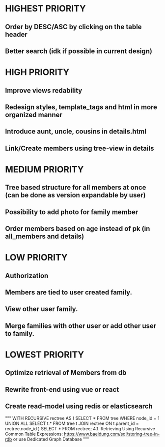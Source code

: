 # HIGHEST PRIORITY
## Order by DESC/ASC by clicking on the table header
## Better search (idk if possible in current design)

# HIGH PRIORITY
## Improve views redability
## Redesign styles, template_tags and html in more organized manner
## Introduce aunt, uncle, cousins in details.html
## Link/Create members using tree-view in details

# MEDIUM PRIORITY
## Tree based structure for all members at once (can be done as version expandable by user)
## Possibility to add photo for family member
## Order members based on age instead of pk (in all_members and details)

# LOW PRIORITY
## Authorization
## Members are tied to user created family.
## View other user family.
## Merge families with other user or add other user to family.

# LOWEST PRIORITY
## Optimize retrieval of Members from db
## Rewrite front-end using vue or react
## Create read-model using redis or elasticsearch



"""
WITH RECURSIVE rectree AS (
  SELECT * 
    FROM tree 
   WHERE node_id = 1 
UNION ALL 
  SELECT t.* 
    FROM tree t 
    JOIN rectree
      ON t.parent_id = rectree.node_id
) SELECT * FROM rectree;
4.1. Retrieving Using Recursive Common Table Expressions: https://www.baeldung.com/sql/storing-tree-in-rdb
or use Dedicated Graph Database
"""
